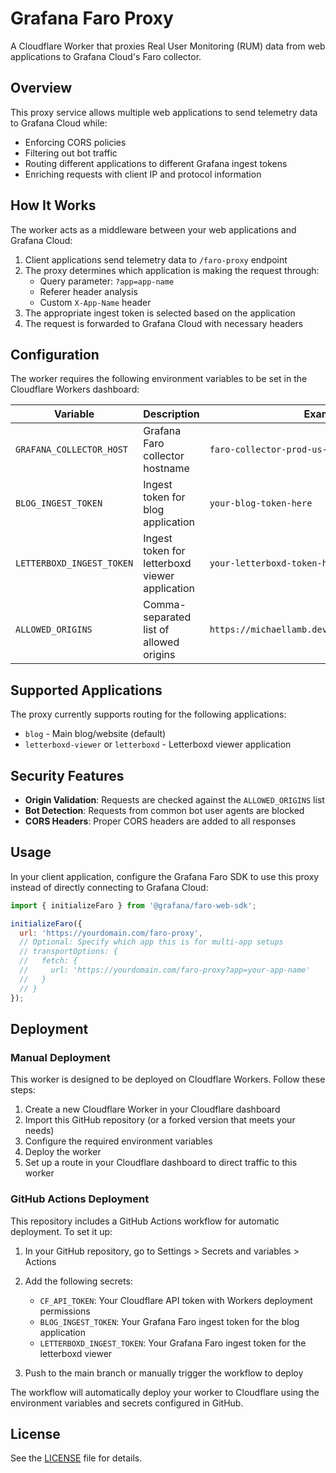 # Grafana Faro Proxy

A Cloudflare Worker that proxies Real User Monitoring (RUM) data from web applications to Grafana Cloud's Faro collector.

## Overview

This proxy service allows multiple web applications to send telemetry data to Grafana Cloud while:

- Enforcing CORS policies
- Filtering out bot traffic
- Routing different applications to different Grafana ingest tokens
- Enriching requests with client IP and protocol information

## How It Works

The worker acts as a middleware between your web applications and Grafana Cloud:

1. Client applications send telemetry data to `/faro-proxy` endpoint
2. The proxy determines which application is making the request through:
   - Query parameter: `?app=app-name`
   - Referer header analysis
   - Custom `X-App-Name` header
3. The appropriate ingest token is selected based on the application
4. The request is forwarded to Grafana Cloud with necessary headers

## Configuration

The worker requires the following environment variables to be set in the Cloudflare Workers dashboard:

| Variable | Description | Example |
|----------|-------------|--------|
| `GRAFANA_COLLECTOR_HOST` | Grafana Faro collector hostname | `faro-collector-prod-us-east-0.grafana.net` |
| `BLOG_INGEST_TOKEN` | Ingest token for blog application | `your-blog-token-here` |
| `LETTERBOXD_INGEST_TOKEN` | Ingest token for letterboxd viewer application | `your-letterboxd-token-here` |
| `ALLOWED_ORIGINS` | Comma-separated list of allowed origins | `https://michaellamb.dev,http://localhost:3000` |

## Supported Applications

The proxy currently supports routing for the following applications:

- `blog` - Main blog/website (default)
- `letterboxd-viewer` or `letterboxd` - Letterboxd viewer application

## Security Features

- **Origin Validation**: Requests are checked against the `ALLOWED_ORIGINS` list
- **Bot Detection**: Requests from common bot user agents are blocked
- **CORS Headers**: Proper CORS headers are added to all responses

## Usage

In your client application, configure the Grafana Faro SDK to use this proxy instead of directly connecting to Grafana Cloud:

```javascript
import { initializeFaro } from '@grafana/faro-web-sdk';

initializeFaro({
  url: 'https://yourdomain.com/faro-proxy',
  // Optional: Specify which app this is for multi-app setups
  // transportOptions: {
  //   fetch: {
  //     url: 'https://yourdomain.com/faro-proxy?app=your-app-name'
  //   }
  // }
});
```

## Deployment

### Manual Deployment

This worker is designed to be deployed on Cloudflare Workers. Follow these steps:

1. Create a new Cloudflare Worker in your Cloudflare dashboard
2. Import this GitHub repository (or a forked version that meets your needs) 
3. Configure the required environment variables
4. Deploy the worker
5. Set up a route in your Cloudflare dashboard to direct traffic to this worker

### GitHub Actions Deployment

This repository includes a GitHub Actions workflow for automatic deployment. To set it up:

1. In your GitHub repository, go to Settings > Secrets and variables > Actions
2. Add the following secrets:
   - `CF_API_TOKEN`: Your Cloudflare API token with Workers deployment permissions
   - `BLOG_INGEST_TOKEN`: Your Grafana Faro ingest token for the blog application
   - `LETTERBOXD_INGEST_TOKEN`: Your Grafana Faro ingest token for the letterboxd viewer

3. Push to the main branch or manually trigger the workflow to deploy

The workflow will automatically deploy your worker to Cloudflare using the environment variables and secrets configured in GitHub.

## License

See the [LICENSE](LICENSE) file for details.
